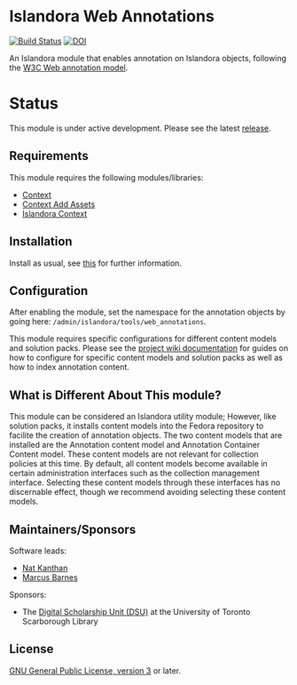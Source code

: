 # Islandora Web Annotations 
[![Build Status](https://travis-ci.org/digitalutsc/islandora_web_annotations.svg?branch=7.x )](https://travis-ci.org/digitalutsc/islandora_web_annotations) [![DOI](https://zenodo.org/badge/72134170.svg)](https://zenodo.org/badge/latestdoi/72134170)

An Islandora module that enables annotation on Islandora objects, following the [W3C Web annotation model](https://github.com/w3c/web-annotation).   

# Status
This module is under active development. Please see the latest [release](https://github.com/digitalutsc/islandora_web_annotations/releases).

## Requirements

This module requires the following modules/libraries:

* [Context](https://www.drupal.org/project/context)
* [Context Add Assets](https://www.drupal.org/project/context_addassets)
* [Islandora Context](https://github.com/mjordan/islandora_context)

## Installation

Install as usual, see [this](https://drupal.org/documentation/install/modules-themes/modules-7) for further information.

## Configuration
After enabling the module, set the namespace for the annotation objects by going here: `/admin/islandora/tools/web_annotations`. 

This module requires specific configurations for different content models and solution packs.  Please see the [project wiki documentation](https://github.com/digitalutsc/islandora_web_annotations/wiki) for guides on how to configure for specific content models and solution packs as well as how to index annotation content.

## What is Different About This module?

This module can be considered an Islandora utility module; However, like solution packs, it installs content models into the Fedora repository to facilite the creation of annotation objects. The two content models that are installed are the Annotation content model and Annotation Container Content model.  These content models are not relevant for collection policies at this time.  By default, all content models become available in certain administration interfaces such as the collection management interface.  Selecting these content models through these interfaces has no discernable effect, though we recommend avoiding selecting these content models.

## Maintainers/Sponsors
Software leads:
* [Nat Kanthan](https://github.com/Natkeeran)
* [Marcus Barnes](https://github.com/MarcusBarnes)

Sponsors:
* The [Digital Scholarship Unit (DSU)](https://www.utsc.utoronto.ca/digitalscholarship/) at the University of Toronto Scarborough Library

## License

[GNU General Public License, version 3](http://www.gnu.org/licenses/gpl-3.0.txt) or later.
